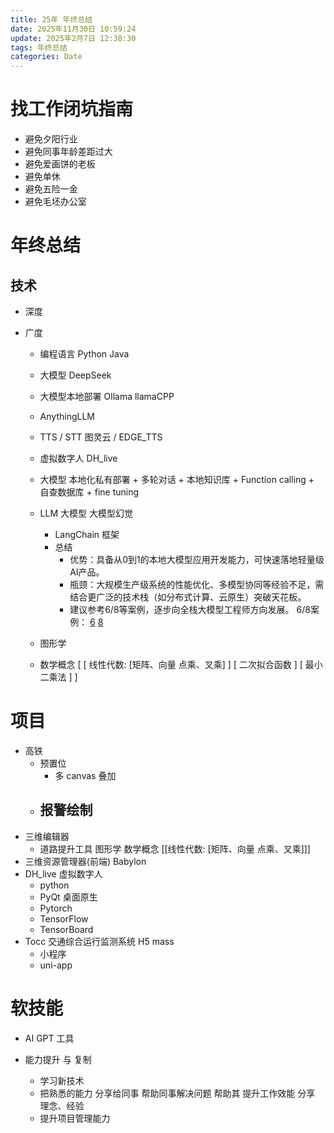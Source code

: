 ```yaml
---
title: 25年 年终总结
date: 2025年11月30日 10:59:24
update: 2025年2月7日 12:38:30
tags: 年终总结
categories: Date
---
```

# 找工作闭坑指南
  + 避免夕阳行业
  + 避免同事年龄差距过大
  + 避免爱画饼的老板
  + 避免单休
  + 避免五险一金
  + 避免毛坯办公室

# 年终总结

## 技术
+ 深度

+ 广度
  - 编程语言
    Python
    Java

  - 大模型
    DeepSeek
  
  - 大模型本地部署
    Ollama
    llamaCPP
  
  - AnythingLLM

  + TTS / STT
    图灵云 / EDGE_TTS
  + 虚拟数字人
    DH_live

  + 大模型 本地化私有部署 + 多轮对话 + 本地知识库 + Function calling + 自查数据库 + fine tuning

  + LLM 大模型
    大模型幻觉
    + LangChain 框架
    * 总结
      - 优势：具备从0到1的本地大模型应用开发能力，可快速落地轻量级AI产品。
      - 瓶颈：大规模生产级系统的性能优化、多模型协同等经验不足，需结合更广泛的技术栈（如分布式计算、云原生）突破天花板。
      * 建议参考6/8等案例，逐步向全栈大模型工程师方向发展。
      6/8案例：
        [6](https://blog.csdn.net/huang9604/article/details/140764403)
        [8](https://blog.csdn.net/liupras/article/details/142689132)

  + 图形学
  + 数学概念 [
    [
      线性代数: [矩阵、向量 点乘、叉乘]
    ]
    [
      二次拟合函数
    ]
    [
      最小二乘法
    ]
  ]

# 项目
- 高铁
  - 预置位
    - 多 canvas 叠加
  - 报警绘制
    -
- 三维编辑器
  - 道路提升工具
    图形学
    数学概念 [[线性代数: [矩阵、向量 点乘、叉乘]]]
- 三维资源管理器(前端)
  Babylon
- DH_live 虚拟数字人
  - python
  - PyQt 桌面原生
  - Pytorch
  - TensorFlow
  - TensorBoard
- Tocc 交通综合运行监测系统 H5 mass
  - 小程序
  - uni-app

# 软技能
- AI GPT 工具

- 能力提升 与 复制
  - 学习新技术
  - 把熟悉的能力 分享给同事
    帮助同事解决问题
    帮助其 提升工作效能
    分享 理念、经验
  - 提升项目管理能力
